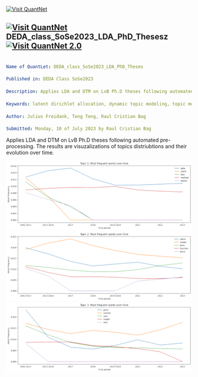 [<img src="https://github.com/QuantLet/Styleguide-and-FAQ/blob/master/pictures/banner.png" width="888" alt="Visit QuantNet">](http://quantlet.de/)

## [<img src="https://github.com/QuantLet/Styleguide-and-FAQ/blob/master/pictures/qloqo.png" alt="Visit QuantNet">](http://quantlet.de/) **DEDA_class_SoSe2023_LDA_PhD_Thesesz** [<img src="https://github.com/QuantLet/Styleguide-and-FAQ/blob/master/pictures/QN2.png" width="60" alt="Visit QuantNet 2.0">](http://quantlet.de/)

```yaml

Name of QuantLet: DEDA_class_SoSe2023_LDA_PhD_Theses

Published in: DEDA Class SoSe2023

Description: Applies LDA and DTM on LvB Ph.D theses following automated pre-processing. The results are visuzalizations of topics distriubtions and their evolution over time.

Keywords: latent dirichlet allocation, dynamic topic modeling, topic modeling, plots, natural language processing

Author: Julius Freidank, Teng Teng, Raul Cristian Bag

Submitted: Monday, 10 of July 2023 by Raul Cristian Bag

```

Applies LDA and DTM on LvB Ph.D theses following automated pre-processing. The results are visuzalizations of topics distriubtions and their evolution over time.

![Evolution of the 1. topic](./plot/output1.png)
![Evolution of the 2. topic](./plot/output2.png)
![Evolution of the 3. topic](./plot/output3.png)
